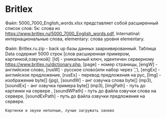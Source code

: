# Britlex
Файл: 5000_7000_English_words.xlsx представляет собой расширенный список слов:
  5к: слова из https://www.britlex.ru/5000_7000_English_words.pdf,
  Internatinal: интернациональные слова,
  elementary: слова уровня elementary.
  
Файл: Britlex.ru.zip - back up базы данных заархивированный.
    Таблица Data содержит 5000 строк [слов расширенная примером, картинкой,озвучкой]: 
    [Id]      - уникальный ключ, идентичен серверному https://www.britlex.ru/dictionary.php,
    [page]    - номер страницы,
    [engW]    - английское слово,
    [rusW]    - русское слово(или набор через ','),
    [engEx]   - английское предложение,
    [rusEx]   - перевод предложения на рус,
    [Img]     -  изображение byte[] (jpg),
    [soundW]  - анг озвучка слова byte[] (mp3),
    [soundEx] - анг озвучка примера byte[] (mp3),
    [imgPath] - путь до картинки на сервере ,
    [soundWPath] - путь до файла озвучки слова на сервере,
    [soundExPath] - путь до файла озвучки предложения на сервере.
    
    Картинки и звуки неполные, лучше загружать заново
